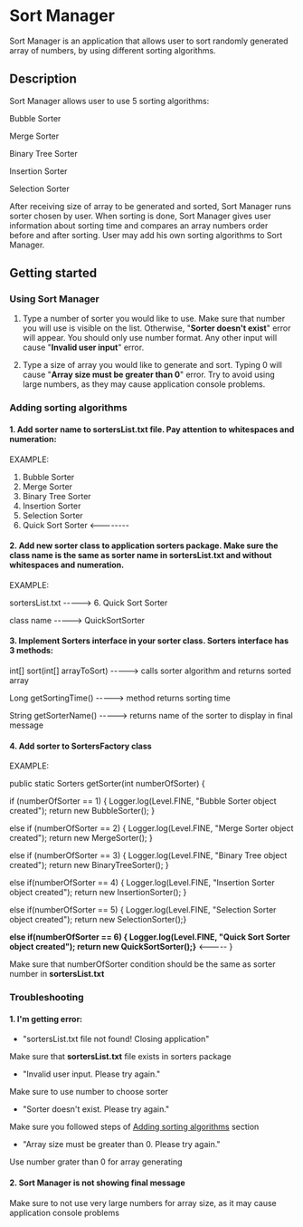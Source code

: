 # Sort Manager
Sort Manager is an application that allows user to sort randomly generated array of numbers, by 
using different sorting algorithms.

## Description

Sort Manager allows user to use 5 sorting algorithms:

Bubble Sorter

Merge Sorter

Binary Tree Sorter

Insertion Sorter

Selection Sorter

After receiving size of array to be generated and sorted, Sort Manager runs sorter chosen by user.
When sorting is done, Sort Manager gives user information about sorting time and compares an 
array numbers order before and after sorting. User may add his own sorting algorithms to Sort 
Manager.

## Getting started

### Using Sort Manager

1. Type a number of sorter you would like to use. Make sure that number you will use is
   visible on the list. Otherwise, "**Sorter doesn't exist**" error will appear. You should only use 
   number format. Any other input will cause "**Invalid user input**" error.


2. Type a size of array you would like to generate and sort. Typing 0 will cause "**Array size 
   must be greater than 0**" error. Try to avoid using large numbers, as they may cause 
   application console problems.

### Adding sorting algorithms

#### 1. Add sorter name to **sortersList.txt** file. Pay attention to whitespaces and numeration:

EXAMPLE:

1. Bubble Sorter
2. Merge Sorter
3. Binary Tree Sorter
4. Insertion Sorter
5. Selection Sorter
6. Quick Sort Sorter    <--------



#### 2. Add new sorter class to application **sorters** package. Make sure the class name is the same as sorter name in sortersList.txt and without whitespaces and numeration. 
   

EXAMPLE:

sortersList.txt -----> 6. Quick Sort Sorter

class name -----> QuickSortSorter

#### 3. Implement Sorters interface in your sorter class. Sorters interface has 3 methods:

int[] sort(int[] arrayToSort) -----> calls sorter algorithm and returns sorted array

Long getSortingTime() -----> method returns sorting time

String getSorterName() -----> returns name of the sorter to display in final message


#### 4. Add sorter to SortersFactory class

EXAMPLE:

public static Sorters getSorter(int numberOfSorter) {

if (numberOfSorter == 1) {
Logger.log(Level.FINE, "Bubble Sorter object created");
return new BubbleSorter(); 
} 

else if (numberOfSorter == 2) {
Logger.log(Level.FINE, "Merge Sorter object created");
return new MergeSorter();
}

else if (numberOfSorter == 3) {
Logger.log(Level.FINE, "Binary Tree object created");
return new BinaryTreeSorter();
}

else if(numberOfSorter == 4) {
Logger.log(Level.FINE, "Insertion Sorter object created");
return new InsertionSorter();
}

else if(numberOfSorter == 5) {
Logger.log(Level.FINE, "Selection Sorter object created");
return new SelectionSorter();}

**else if(numberOfSorter == 6) {
Logger.log(Level.FINE, "Quick Sort Sorter object created");
return new QuickSortSorter();}** <-----
}

Make sure that numberOfSorter condition should be the same as sorter number in **sortersList.txt**


### Troubleshooting

#### 1. I'm getting error:

* "sortersList.txt file not found! Closing application"

Make sure that **sortersList.txt** file exists in sorters package

* "Invalid user input. Please try again."

Make sure to use number to choose sorter

* "Sorter doesn't exist. Please try again."

Make sure you followed steps of [Adding sorting algorithms](#adding-sorting-algorithms) section

* "Array size must be greater than 0. Please try again."

Use number grater than 0 for array generating

#### 2. Sort Manager is not showing final message

Make sure to not use very large numbers for array size, as it may cause application console problems





